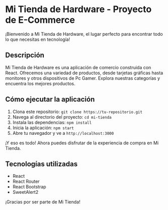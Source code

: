 # Mi Tienda de Hardware - Proyecto de E-Commerce

¡Bienvenido a Mi Tienda de Hardware, el lugar perfecto para encontrar todo lo que necesitas en tecnología!

## Descripción

Mi Tienda de Hardware es una aplicación de comercio construida con React. Ofrecemos una variedad de productos, desde tarjetas gráficas hasta monitores y otros dispositivos de Pc Gamer. Explora nuestras categorías y encuentra los mejores productos.

## Cómo ejecutar la aplicación

1. Clona este repositorio: `git clone https://tu-repositorio.git`
2. Navega al directorio del proyecto: `cd mi-tienda`
3. Instala las dependencias: `npm install`
4. Inicia la aplicación: `npm start`
5. Abre tu navegador y ve a `http://localhost:3000`

¡Y eso es todo! Ahora puedes disfrutar de la experiencia de compra en Mi Tienda.

## Tecnologías utilizadas

- React
- React Router
- React Bootstrap
- SweetAlert2

¡Gracias por ser parte de Mi Tienda!
